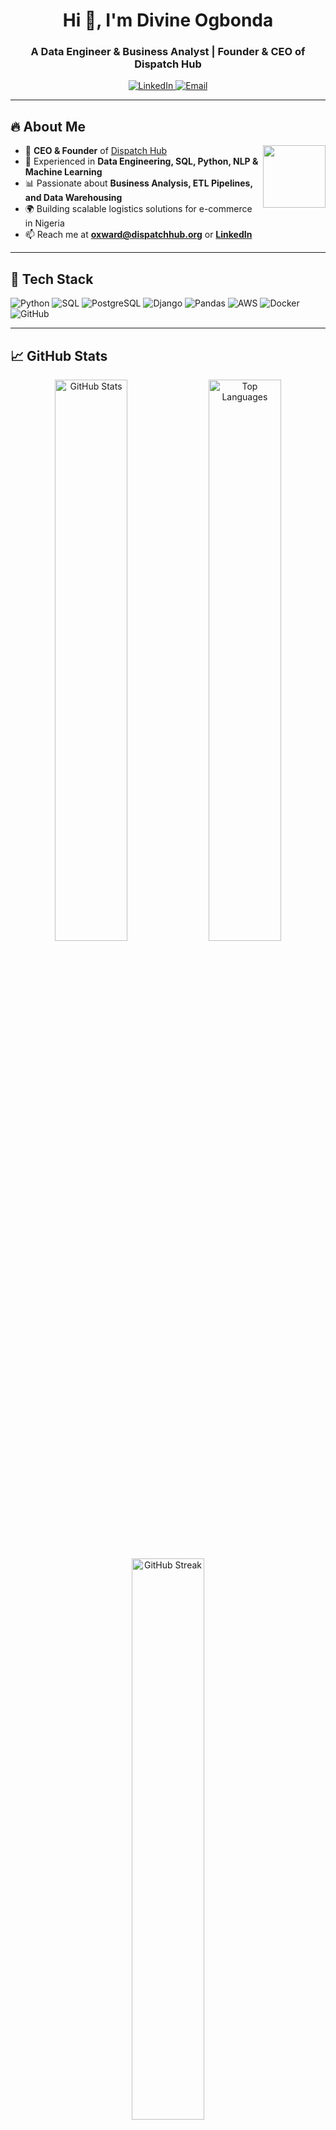 <h1 align="center">Hi 👋, I'm Divine Ogbonda</h1>
<h3 align="center">A Data Engineer & Business Analyst | Founder & CEO of Dispatch Hub</h3>

<p align="center">
  <a href="https://www.linkedin.com/in/divine-ogbonda-625014179/" target="_blank">
    <img src="https://img.shields.io/badge/LinkedIn-DivineOgbonda-blue?style=flat-square&logo=linkedin" alt="LinkedIn">
  </a>
  <a href="mailto:oxward@dispatchhub.org" target="_blank">
    <img src="https://img.shields.io/badge/Email-oxward@dispatchhub.org-red?style=flat-square&logo=gmail" alt="Email">
  </a>
</p>

---

## 🔥 About Me
<img src="https://lottie.host/6c2c84f7-8f0c-4d3d-b927-984acb83e758/animation.svg" width="100px" align="right">

- 💼 **CEO & Founder** of [Dispatch Hub](https://dispatchhub.org)
- 🚀 Experienced in **Data Engineering, SQL, Python, NLP & Machine Learning**
- 📊 Passionate about **Business Analysis, ETL Pipelines, and Data Warehousing**
- 🌍 Building scalable logistics solutions for e-commerce in Nigeria
- 📫 Reach me at **oxward@dispatchhub.org** or **[LinkedIn](https://www.linkedin.com/in/divine-ogbonda-625014179/)**

---

## 🚀 Tech Stack
![Python](https://img.shields.io/badge/Python-3670A0?style=for-the-badge&logo=python&logoColor=yellow)
![SQL](https://img.shields.io/badge/SQL-CC2927?style=for-the-badge&logo=microsoft-sql-server&logoColor=white)
![PostgreSQL](https://img.shields.io/badge/PostgreSQL-336791?style=for-the-badge&logo=postgresql&logoColor=white)
![Django](https://img.shields.io/badge/Django-092E20?style=for-the-badge&logo=django&logoColor=white)
![Pandas](https://img.shields.io/badge/Pandas-150458?style=for-the-badge&logo=pandas&logoColor=white)
![AWS](https://img.shields.io/badge/AWS-232F3E?style=for-the-badge&logo=amazon-aws&logoColor=white)
![Docker](https://img.shields.io/badge/Docker-2496ED?style=for-the-badge&logo=docker&logoColor=white)
![GitHub](https://img.shields.io/badge/GitHub-181717?style=for-the-badge&logo=github&logoColor=white)

---

## 📈 GitHub Stats
<p align="center">
  <img src="https://github-readme-stats.vercel.app/api?username=OxwardInc&show_icons=true&theme=dark" alt="GitHub Stats" width="48%">
  <img src="https://github-readme-stats.vercel.app/api/top-langs/?username=OxwardInc&layout=compact&theme=dark" alt="Top Languages" width="48%">
</p>

<p align="center">
  <img src="https://github-readme-streak-stats.herokuapp.com/?user=OxwardInc&theme=dark" alt="GitHub Streak" width="48%">
  <img src="https://github-readme-activity-graph.vercel.app/graph?username=OxwardInc&theme=github-dark" alt="GitHub Activity Graph" width="100%">
</p>

---

## 📫 Connect with Me
<p align="center">
  <a href="https://www.linkedin.com/in/divine-ogbonda-625014179/" target="_blank">
    <img src="https://img.shields.io/badge/LinkedIn-DivineOgbonda-blue?style=for-the-badge&logo=linkedin" alt="LinkedIn">
  </a>
  <a href="mailto:oxward@dispatchhub.org" target="_blank">
    <img src="https://img.shields.io/badge/Email-oxward@dispatchhub.org-red?style=for-the-badge&logo=gmail" alt="Email">
  </a>
</p>
